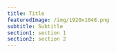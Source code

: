 ```yaml
---
title: Title
featuredImage: /img/1920x1048.png
subtitle: Subtitle
section1: section 1
section2: section 2
---
```


